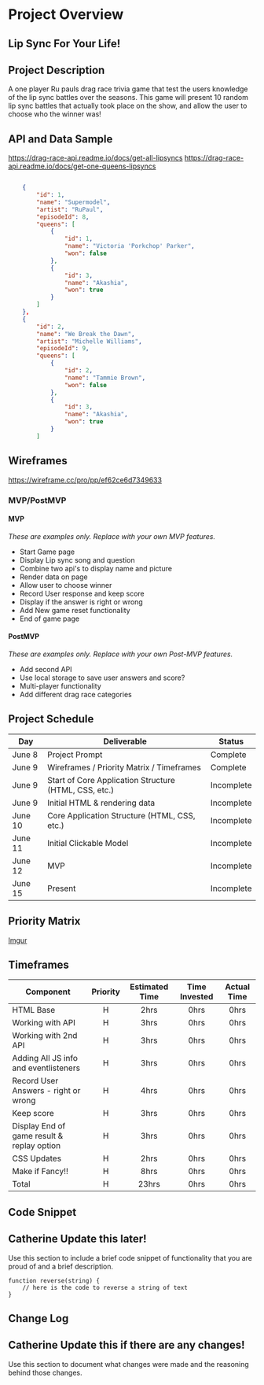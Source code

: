 # Project Overview

## Lip Sync For Your Life!

## Project Description

A one player Ru pauls drag race trivia game that test the users knowledge of the lip sync battles over the seasons. This game will present 10 random lip sync battles that actually took place on the show, and allow the user to choose who the winner was!

## API and Data Sample

https://drag-race-api.readme.io/docs/get-all-lipsyncs
https://drag-race-api.readme.io/docs/get-one-queens-lipsyncs

```json

    {
        "id": 1,
        "name": "Supermodel",
        "artist": "RuPaul",
        "episodeId": 8,
        "queens": [
            {
                "id": 1,
                "name": "Victoria 'Porkchop' Parker",
                "won": false
            },
            {
                "id": 3,
                "name": "Akashia",
                "won": true
            }
        ]
    },
    {
        "id": 2,
        "name": "We Break the Dawn",
        "artist": "Michelle Williams",
        "episodeId": 9,
        "queens": [
            {
                "id": 2,
                "name": "Tammie Brown",
                "won": false
            },
            {
                "id": 3,
                "name": "Akashia",
                "won": true
            }
        ]
```

## Wireframes

https://wireframe.cc/pro/pp/ef62ce6d7349633

### MVP/PostMVP

#### MVP 
*These are examples only. Replace with your own MVP features.*

- Start Game page
- Display Lip sync song and question
- Combine two api's to display name and picture
- Render data on page 
- Allow user to choose winner
- Record User response and keep score 
- Display if the answer is right or wrong
- Add New game reset functionality
- End of game page

#### PostMVP  
*These are examples only. Replace with your own Post-MVP features.*

- Add second API
- Use local storage to save user answers and score?
- Multi-player functionality
- Add different drag race categories

## Project Schedule

|  Day | Deliverable | Status
|---|---| ---|
|June 8| Project Prompt | Complete
|June 9| Wireframes / Priority Matrix / Timeframes | Complete
|June 9| Start of Core Application Structure (HTML, CSS, etc.) | Incomplete
|June 9| Initial HTML & rendering data | Incomplete
|June 10| Core Application Structure (HTML, CSS, etc.) | Incomplete
|June 11| Initial Clickable Model  | Incomplete
|June 12| MVP | Incomplete
|June 15| Present | Incomplete

## Priority Matrix

[Imgur](https://i.imgur.com/Kkp3boe.jpg?1)

## Timeframes

| Component | Priority | Estimated Time | Time Invested | Actual Time |
| --- | :---: |  :---: | :---: | :---: |
| HTML Base | H | 2hrs| 0hrs | 0hrs |
| Working with API | H | 3hrs| 0hrs | 0hrs |
| Working with 2nd API | H | 3hrs| 0hrs | 0hrs |
| Adding All JS info and eventlisteners | H | 3hrs| 0hrs | 0hrs |
| Record User Answers - right or wrong | H | 4hrs| 0hrs | 0hrs |
| Keep score  | H | 3hrs| 0hrs | 0hrs |
| Display End of game result & replay option | H | 3hrs| 0hrs | 0hrs |
| CSS Updates| H | 2hrs| 0hrs | 0hrs |
| Make if Fancy!! | H | 8hrs| 0hrs | 0hrs |
| Total | H | 23hrs| 0hrs | 0hrs |

## Code Snippet

## Catherine Update this later! 
Use this section to include a brief code snippet of functionality that you are proud of and a brief description.  

```
function reverse(string) {
	// here is the code to reverse a string of text
}
```

## Change Log

## Catherine Update this if there are any changes! 
 Use this section to document what changes were made and the reasoning behind those changes.  
